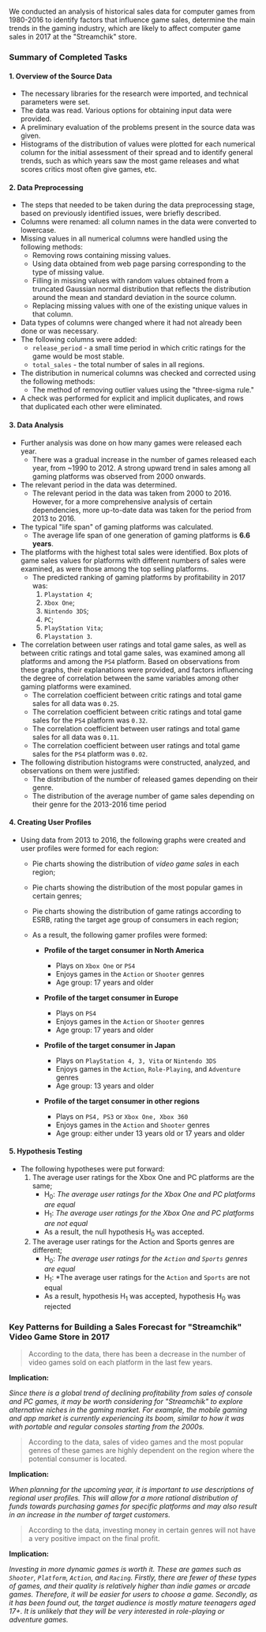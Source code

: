<p>We conducted an analysis of historical sales data for computer games from 1980-2016 to identify factors that influence game sales, determine the main trends in the gaming industry, which are likely to affect computer game sales in 2017 at the "Streamchik" store.</p><h3>Summary of Completed Tasks</h3><h4>1. Overview of the Source Data</h4><ul><li>The necessary libraries for the research were imported, and technical parameters were set.</li><li>The data was read. Various options for obtaining input data were provided.</li><li>A preliminary evaluation of the problems present in the source data was given.</li><li>Histograms of the distribution of values were plotted for each numerical column for the initial assessment of their spread and to identify general trends, such as which years saw the most game releases and what scores critics most often give games, etc.</li></ul><h4>2. Data Preprocessing</h4><ul><li>The steps that needed to be taken during the data preprocessing stage, based on previously identified issues, were briefly described.</li><li>Columns were renamed: all column names in the data were converted to lowercase.</li><li>Missing values in all numerical columns were handled using the following methods:<ul><li>Removing rows containing missing values.</li><li>Using data obtained from web page parsing corresponding to the type of missing value.</li><li>Filling in missing values with random values obtained from a truncated Gaussian normal distribution that reflects the distribution around the mean and standard deviation in the source column.</li><li>Replacing missing values with one of the existing unique values in that column.</li></ul></li><li>Data types of columns were changed where it had not already been done or was necessary.</li><li>The following columns were added:<ul><li><code>release_period</code> - a small time period in which critic ratings for the game would be most stable.</li><li><code>total_sales</code> - the total number of sales in all regions.</li></ul></li><li>The distribution in numerical columns was checked and corrected using the following methods:<ul><li>The method of removing outlier values using the "three-sigma rule."</li></ul></li><li>A check was performed for explicit and implicit duplicates, and rows that duplicated each other were eliminated.</li></ul><h4>3. Data Analysis</h4><ul><li>Further analysis was done on how many games were released each year.<ul><li>There was a gradual increase in the number of games released each year, from ~1990 to 2012. A strong upward trend in sales among all gaming platforms was observed from 2000 onwards.</li></ul></li><li>The relevant period in the data was determined.<ul><li>The relevant period in the data was taken from 2000 to 2016. However, for a more comprehensive analysis of certain dependencies, more up-to-date data was taken for the period from 2013 to 2016.</li></ul></li><li>The typical "life span" of gaming platforms was calculated.<ul><li>The average life span of one generation of gaming platforms is <strong>6.6 years</strong>.</li></ul></li><li>The platforms with the highest total sales were identified. Box plots of game sales values for platforms with different numbers of sales were examined, as were those among the top selling platforms.<ul><li>The predicted ranking of gaming platforms by profitability in 2017 was:<ol><li><code>Playstation 4</code>;</li><li><code>Xbox One</code>;</li><li><code>Nintendo 3DS</code>;</li><li><code>PC</code>;</li><li><code>PlayStation Vita</code>;</li><li><code>Playstation 3</code>.</li></ol></li></ul></li><li>The correlation between user ratings and total game sales, as well as between critic ratings and total game sales, was examined among all platforms and among the <code>PS4</code> platform. Based on observations from these graphs, their explanations were provided, and factors influencing the degree of correlation between the same variables among other gaming platforms were examined.<ul><li>The correlation coefficient between critic ratings and total game sales for all data was <code>0.25</code>.</li><li>The correlation coefficient between critic ratings and total game sales for the <code>PS4</code> platform was <code>0.32</code>.</li><li>The correlation coefficient between user ratings and total game sales for all data was <code>0.11</code>.</li><li>The correlation coefficient between user ratings and total game sales for the <code>PS4</code> platform was <code>0.02</code>.</li></ul></li><li>The following distribution histograms were constructed, analyzed, and observations on them were justified:<ul><li>The distribution of the number of released games depending on their genre.</li><li>The distribution of the average number of game sales depending on their genre for the 2013-2016 time period</li></ul></li></ul><h4>4. Creating User Profiles</h4><ul><li>Using data from 2013 to 2016, the following graphs were created and user profiles were formed for each region:<ul><li><p>Pie charts showing the distribution of <em>video game sales</em> in each region;</p></li><li><p>Pie charts showing the distribution of the most popular games in certain genres;</p></li><li><p>Pie charts showing the distribution of game ratings according to ESRB, rating the target age group of consumers in each region;</p></li></ul><ul><li><p>As a result, the following gamer profiles were formed:</p><ul><li><p><strong>Profile of the target consumer in North America</strong></p><ul><li>Plays on <code>Xbox One</code> or <code>PS4</code></li><li>Enjoys games in the <code>Action</code> or <code>Shooter</code> genres</li><li>Age group: 17 years and older</li></ul></li><li><p><strong>Profile of the target consumer in Europe</strong></p><ul><li>Plays on <code>PS4</code></li><li>Enjoys games in the <code>Action</code> or <code>Shooter</code> genres</li><li>Age group: 17 years and older</li></ul></li><li><p><strong>Profile of the target consumer in Japan</strong></p><ul><li>Plays on <code>PlayStation 4, 3, Vita</code> or <code>Nintendo 3DS</code></li><li>Enjoys games in the <code>Action</code>, <code>Role-Playing</code>, and <code>Adventure</code> genres</li><li>Age group: 13 years and older</li></ul></li><li><p><strong>Profile of the target consumer in other regions</strong></p><ul><li>Plays on <code>PS4, PS3</code> or <code>Xbox One, Xbox 360</code></li><li>Enjoys games in the <code>Action</code> and <code>Shooter</code> genres</li><li>Age group: either under 13 years old or 17 years and older</li></ul></li></ul></li></ul></li></ul><h4>5. Hypothesis Testing</h4><ul><li>The following hypotheses were put forward:<ol><li>The average user ratings for the Xbox One and PC platforms are the same;<ul><li>H<sub>0</sub>: <em>The average user ratings for the Xbox One and PC platforms are equal</em></li><li>H<sub>1</sub>: <em>The average user ratings for the Xbox One and PC platforms are not equal</em></li></ul><ul><li>As a result, the null hypothesis H<sub>0</sub> was accepted.</li></ul></li><li>The average user ratings for the Action and Sports genres are different;<ul><li>H<sub>0</sub>: <em>The average user ratings for the <code>Action</code> and <code>Sports</code> genres are equal</em></li><li>H<sub>1</sub>: *The average user ratings for the <code>Action</code> and <code>Sports</code> are not equal</li><li>As a result, hypothesis H<sub>1</sub> was accepted, hypothesis H<sub>0</sub> was rejected</li></ul></li></ol></li></ul><h3>Key Patterns for Building a Sales Forecast for "Streamchik" Video Game Store in 2017</h3><blockquote><p>According to the data, there has been a decrease in the number of video games sold on each platform in the last few years.</p></blockquote><p><strong>Implication:</strong></p><p><em>Since there is a global trend of declining profitability from sales of console and PC games, it may be worth considering for "Streamchik" to explore alternative niches in the gaming market. For example, the mobile gaming and app market is currently experiencing its boom, similar to how it was with portable and regular consoles starting from the 2000s.</em></p><blockquote><p>According to the data, sales of video games and the most popular genres of these games are highly dependent on the region where the potential consumer is located.</p></blockquote><p><strong>Implication:</strong></p><p><em>When planning for the upcoming year, it is important to use descriptions of regional user profiles. This will allow for a more rational distribution of funds towards purchasing games for specific platforms and may also result in an increase in the number of target customers.</em></p><blockquote><p>According to the data, investing money in certain genres will not have a very positive impact on the final profit.</p></blockquote><p><strong>Implication:</strong></p><p><em>Investing in more dynamic games is worth it. These are games such as <code>Shooter</code>, <code>Platform</code>, <code>Action</code>, and <code>Racing</code>. Firstly, there are fewer of these types of games, and their quality is relatively higher than indie games or arcade games. Therefore, it will be easier for users to choose a game. Secondly, as it has been found out, the target audience is mostly mature teenagers aged 17+. It is unlikely that they will be very interested in role-playing or adventure games.</em></p>

</div>
